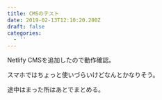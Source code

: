 ```yaml
---
title: CMSのテスト
date: 2019-02-13T12:10:20.200Z
draft: false
categories:
  - ''
---
```

Netlify CMSを追加したので動作確認。

スマホではちょっと使いづらいけどなんとかなりそう。

途中はまった所はあとでまとめる。
